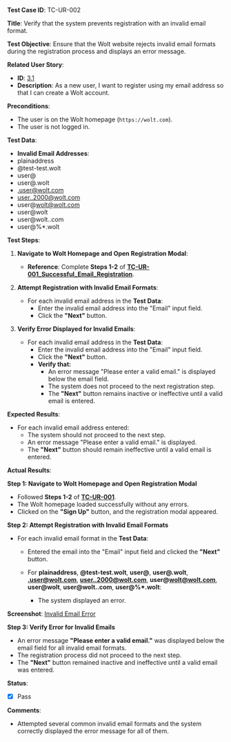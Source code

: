 **Test Case ID**: TC-UR-002

**Title**: Verify that the system prevents registration with an invalid email format.

**Test Objective**: Ensure that the Wolt website rejects invalid email formats during the registration process and displays an error message.

**Related User Story**:

- **ID**: [3.1](../../../requirements/3_User_Stories.md#31-user-registration-and-login)
- **Description**: As a new user, I want to register using my email address so that I can create a Wolt account.

**Preconditions**:

- The user is on the Wolt homepage (`https://wolt.com`).
- The user is not logged in.

**Test Data**:

- **Invalid Email Addresses**:
- plainaddress
- @test-test.wolt
- user@
- user@.wolt
- .user@wolt.com
- user..2000@wolt.com
- user@wolt@wolt.com
- user@wolt
- user@wolt..com
- user@%*.wolt

**Test Steps**:

1. **Navigate to Wolt Homepage and Open Registration Modal**:
   - **Reference**: Complete **Steps 1-2** of **[TC-UR-001_Successful_Email_Registration](TC-UR-001_Successful_Email_Registration.md)**.

2. **Attempt Registration with Invalid Email Formats**:

   - For each invalid email address in the **Test Data**:
     - Enter the invalid email address into the "Email" input field.
     - Click the **"Next"** button.

3. **Verify Error Displayed for Invalid Emails**:
   - For each invalid email address in the **Test Data**:
     - Enter the invalid email address into the "Email" input field.
     - Click the **"Next"** button.
     - **Verify that:**
         - An error message "Please enter a valid email." is displayed below the email field.
         - The system does not proceed to the next registration step.
         - The **"Next"** button remains inactive or ineffective until a valid email is entered.


**Expected Results**:

- For each invalid email address entered:
  - The system should not proceed to the next step.
  - An error message "Please enter a valid email." is displayed.
  - The **"Next"** button should remain ineffective until a valid email is entered.

**Actual Results**:

**Step 1: Navigate to Wolt Homepage and Open Registration Modal**

- Followed **Steps 1-2** of **[TC-UR-001](TC-UR-001_Successful_Email_Registration.md)**.
- The Wolt homepage loaded successfully without any errors.
- Clicked on the **"Sign Up"** button, and the registration modal appeared.

**Step 2: Attempt Registration with Invalid Email Formats**

- For each invalid email format in the **Test Data**:
  - Entered the email into the "Email" input field and clicked the **"Next"** button.
  
  - For **plainaddress**, **@test-test.wolt**, **user@**, **user@.wolt**, **.user@wolt.com**, **user..2000@wolt.com**, **user@wolt@wolt.com**, **user@wolt**, **user@wolt..com**, **user@%*.wolt**:
    - The system displayed an error.

**Screenshot**: [Invalid Email Error](../../images/TC-UR-002/TC-UR-002_Invalid_Email_Error.png)

**Step 3: Verify Error for Invalid Emails**

- An error message **"Please enter a valid email."** was displayed below the email field for all invalid email formats.
- The registration process did not proceed to the next step.
- The **"Next"** button remained inactive and ineffective until a valid email was entered.

**Status**:

- [X] Pass

**Comments**:

- Attempted several common invalid email formats and the system correctly displayed the error message for all of them.
